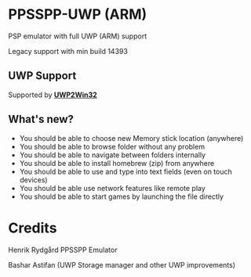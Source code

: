 # PPSSPP-UWP (ARM)
PSP emulator with full UWP (ARM) support

Legacy support with min build 14393


## UWP Support
Supported by **[UWP2Win32](https://github.com/basharast/UWP2Win32)**

## What's new?

- You should be able to choose new Memory stick location (anywhere)
- You should be able to browse folder without any problem
- You should be able to navigate between folders internally
- You should be able to install homebrew (zip) from anywhere
- You should be able to use and type into text fields (even on touch devices)
- You should be able use network features like remote play
- You should be able to start games by launching the file directly


# Credits

Henrik Rydgård PPSSPP Emulator

Bashar Astifan (UWP Storage manager and other UWP improvements)
